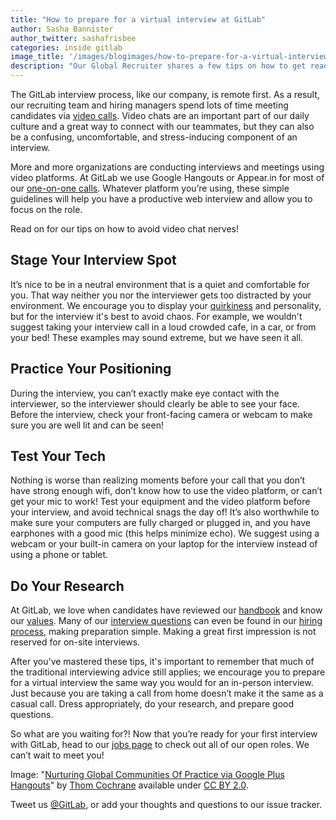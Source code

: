 ```yaml
---
title: "How to prepare for a virtual interview at GitLab"
author: Sasha Bannister
author_twitter: sashafrisbee
categories: inside gitlab
image_title: '/images/blogimages/how-to-prepare-for-a-virtual-interview.jpg'
description: "Our Global Recruiter shares a few tips on how to get ready for a job interview that's *not* irl."
---
```


The GitLab interview process, like our company, is remote first. As a result, our recruiting team and hiring managers spend lots of time meeting candidates via [video calls](/handbook/#videocalls). Video chats are an important part
of our daily culture and a great way to connect with our teammates, but they can also be a confusing, uncomfortable, and stress-inducing component of an interview. 

<!-- more -->

More and more organizations are conducting interviews and meetings using video platforms. At GitLab we use Google Hangouts or Appear.in for most of our [one-on-one calls](/handbook/#video-calls). Whatever platform you’re using, these simple guidelines will help you have a productive web interview and allow you to focus on the role. 

Read on for our tips on how to avoid video chat nerves! 

## Stage Your Interview Spot

It’s nice to be in a neutral environment that is a quiet and comfortable for you. That way neither you nor the interviewer gets too distracted by your environment. We encourage you to display your [quirkiness](/handbook/#values) and personality, but for the interview it's best to avoid chaos. For example, we wouldn't suggest taking your interview call in a loud crowded cafe, in a car, or from your bed! These examples may sound extreme, but we have seen it all.

## Practice Your Positioning

During the interview, you can’t exactly make eye contact with the interviewer, so the interviewer should clearly be able to see your face. Before the interview, check your front-facing camera or webcam to make sure you are well
lit and can be seen!

## Test Your Tech

Nothing is worse than realizing moments before your call that you don’t have strong enough wifi, don’t know how to use the video platform, or can’t get your mic to work! Test your equipment and the video platform before
your interview, and avoid technical snags the day of! It’s also worthwhile to make sure your computers are fully charged or plugged in, and you have earphones with a good mic (this helps minimize echo). We suggest using a webcam or your built-in camera on your laptop for the interview instead of using a phone or tablet.

## Do Your Research

At GitLab, we love when candidates have reviewed our [handbook](/handbook) and know our [values](/handbook/#values). Many of our [interview questions](/handbook/hiring/#interview-questions) can even be found in our [hiring process](/handbook/hiring), making preparation simple. Making a great first impression is not reserved for on-site interviews.

After you've mastered these tips, it's important to remember that much of the traditional interviewing advice still applies; we encourage you to prepare for a virtual interview the same way you would for an in-person interview. Just because you are taking a call from home doesn’t make it the same as a casual call. Dress appropriately, do your research, and prepare good questions. 

 So what are you waiting for?! Now that you’re ready for your first interview with GitLab, head to our [jobs page](/jobs) to check out all of our open roles. We can’t wait to meet you!

Image: "[Nurturing Global Communities Of Practice via Google Plus Hangouts](https://www.flickr.com/photos/thomcochrane/6816952248/in/photolist-booEps-eAd9dF-nFi1Nk-ePjC2R-irZLco-p9T8i9-hJw5BS-hJwJZv-ajfAp4-ePjM8X-mbFtpp-ePw3fy-hJvBEe-ceF17u-HHywQL-ePw19o-kYkwKf-dqEjfQ-pESWes-kYkxBf-ePw9h3-cfW6eb-HLxMw2-HHyDaj-fA43ft-dUYEGc-hVp7qj-hHfkXj-rtZnmw-nDvJzr-a8ygpG-krfaXi-edHRac-a8ygq1-aaUbmS-krfbbV-hJvB7k-dyxQZQ-a8ygqA-aaUbis-eHuQJe-h7U3mF-f29C1c-dXS8Cy-ePw58L-hVpb6J-oS8XNJ-nzD7xn-oS9qPV-hVp92f)" by [Thom Cochrane](https://www.flickr.com/photos/thomcochrane/) available under [CC BY 2.0](https://creativecommons.org/licenses/by/2.0/legalcode).

Tweet us [@GitLab](https://twitter.com/gitlab), or add your thoughts and questions to our issue tracker.

